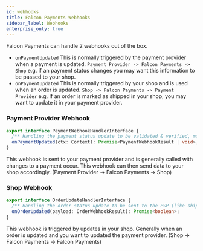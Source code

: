 ```yaml
---
id: webhooks
title: Falcon Payments Webhooks
sidebar_label: Webhooks
enterprise_only: true
---
```


Falcon Payments can handle 2 webhooks out of the box. 

- `onPaymentUpdated` This is normally triggered by the payment provider when a payment is updated. `Payment Provider -> Falcon Payments -> Shop` e.g. if an payment status changes you may want this information to be passed to your shop.
- `onPaymentUpdated` This is normally triggered by your shop and is used when an order is updated. `Shop -> Falcon Payments -> Payment Provider` e.g. If an order is marked as shipped in your shop, you may want to update it in your payment provider.

### Payment Provider Webhook

```ts
export interface PaymentWebhookHandlerInterface {
  /** Handling the payment status update to be validated & verified, must return a result to be sent to the shop backend */
  onPaymentUpdated(ctx: Context): Promise<PaymentWebhookResult | void>;
}
```

This webhook is sent to your payment provider and is generally called with changes to a payment occur. This webhook can then send data to your shop accordingly.
(Payment Provider -> Falcon Payments -> Shop)

### Shop Webhook
```ts
export interface OrderUpdateHandlerInterface {
  /** Handling the order status update to be sent to the PSP (like shipments or refunds) */
  onOrderUpdated(payload: OrderWebhookResult): Promise<boolean>;
}
```
This webhook is triggered by updates in your shop. Generally when an order is updated and you want to updated the payment provider.
(Shop -> Falcon Payments -> Falcon Payments)
